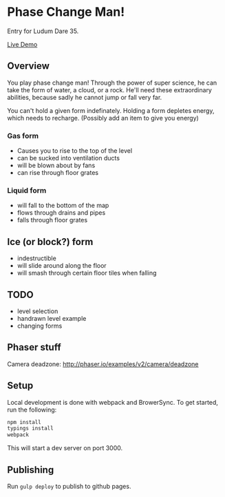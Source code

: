 # Phase Change Man!

Entry for Ludum Dare 35.

[Live Demo](http://mgiambalvo.github.io/ludum35/)

## Overview

You play phase change man! Through the power of super science, he can take the form of
water, a cloud, or a rock. He'll need these extraordinary abilities, because sadly he
cannot jump or fall very far.

You can't hold a given form indefinately. Holding a form depletes energy, which needs to
recharge. (Possibly add an item to give you energy)

### Gas form
- Causes you to rise to the top of the level
- can be sucked into ventilation ducts
- will be blown about by fans
- can rise through floor grates

### Liquid form
- will fall to the bottom of the map
- flows through drains and pipes
- falls through floor grates

## Ice (or block?) form
- indestructible
- will slide around along the floor
- will smash through certain floor tiles when falling

## TODO
- level selection
- handrawn level example
- changing forms

## Phaser stuff
Camera deadzone: http://phaser.io/examples/v2/camera/deadzone

## Setup

Local development is done with webpack and BrowerSync. To get started, run the following:

```sh
npm install
typings install
webpack
```

This will start a dev server on port 3000.

## Publishing
Run `gulp deploy` to publish to github pages.
